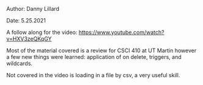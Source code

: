 Author: Danny Lillard

Date: 5.25.2021

A follow along for the video: https://www.youtube.com/watch?v=HXV3zeQKqGY

Most of the material covered is a review for CSCI 410 at UT Martin however a few new things were learned:
application of on delete, triggers, and wildcards.

Not covered in the video is loading in a file by csv, a very useful skill.

